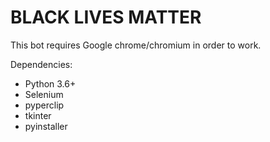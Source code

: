 # BLACK LIVES MATTER

This bot requires Google chrome/chromium in order to work.

Dependencies:
  - Python 3.6+
  - Selenium
  - pyperclip
  - tkinter
  - pyinstaller 

